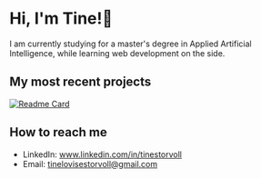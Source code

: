 # Hi, I'm Tine!👋

I am currently studying for a master's degree in Applied Artificial Intelligence, while learning web development on the side.

## My most recent projects
[![Readme Card](https://github-readme-stats.vercel.app/api/pin/?username=TLS97&repo=yelp-camp&theme=dark)](https://github.com/anuraghazra/github-readme-stats)

## How to reach me
* LinkedIn: www.linkedin.com/in/tinestorvoll
* Email: tinelovisestorvoll@gmail.com

